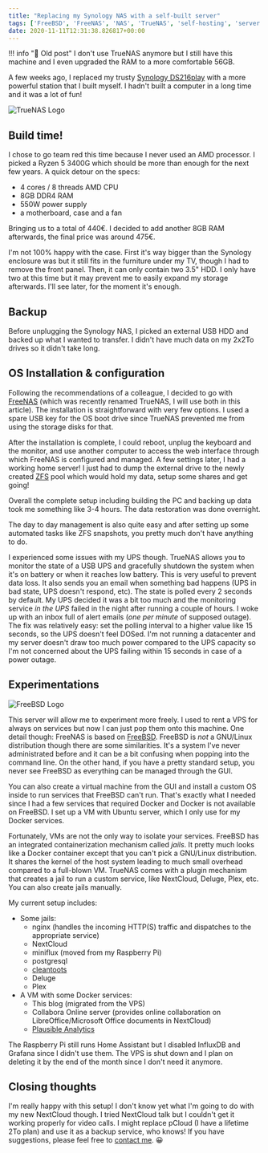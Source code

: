 ```yaml
---
title: "Replacing my Synology NAS with a self-built server"
tags: ['FreeBSD', 'FreeNAS', 'NAS', 'TrueNAS', 'self-hosting', 'server']
date: 2020-11-11T12:31:38.826817+00:00
---
```

!!! info "👴 Old post"
    I don't use TrueNAS anymore but I still have this machine and I even upgraded the RAM to a more comfortable 56GB.

A few weeks ago, I replaced my trusty [Synology DS216play](/synology-nas-stream-and-backup/) with a more powerful station that I built myself. I hadn't built a computer in a long time and it was a lot of fun!

![TrueNAS Logo](/attachments/26/original/)<!--more-->

## Build time!
I chose to go team red this time because I never used an AMD processor. I picked a Ryzen 5 3400G which should be more than enough for the next few years. A quick detour on the specs:

* 4 cores / 8 threads AMD CPU
* 8GB DDR4 RAM
* 550W power supply
* a motherboard, case and a fan

Bringing us to a total of 440€. I decided to add another 8GB RAM afterwards, the final price was around 475€.

I'm not 100% happy with the case. First it's way bigger than the Synology enclosure was but it still fits in the furniture under my TV, though I had to remove the front panel. Then, it can only contain two 3.5" HDD. I only have two at this time but it may prevent me to easily expand my storage afterwards. I'll see later, for the moment it's enough.

## Backup
Before unplugging the Synology NAS, I picked an external USB HDD and backed up what I wanted to transfer. I didn't have much data on my 2x2To drives so it didn't take long.

## OS Installation & configuration

Following the recommendations of a colleague, I decided to go with [FreeNAS](https://www.truenas.com/) (which was recently renamed TrueNAS, I will use both in this article). The installation is straightforward with very few options. I used a spare USB key for the OS boot drive since TrueNAS prevented me from using the storage disks for that.

After the installation is complete, I could reboot, unplug the keyboard and the monitor, and use another computer to access the web interface through which FreeNAS is configured and managed. A few settings later, I had a working home server! I just had to dump the external drive to the newly created [ZFS](https://en.wikipedia.org/wiki/ZFS) pool which would hold my data, setup some shares and get going!

Overall the complete setup including building the PC and backing up data took me something like 3-4 hours. The data restoration was done overnight.

The day to day management is also quite easy and after setting up some automated tasks like ZFS snapshots, you pretty much don't have anything to do.

I experienced some issues with my UPS though. TrueNAS allows you to monitor the state of a USB UPS and gracefully shutdown the system when it's on battery or when it reaches low battery. This is very useful to prevent data loss. It also sends you an email when something bad happens (UPS in bad state, UPS doesn't respond, etc). The state is polled every 2 seconds by default. My UPS decided it was a bit too much and the monitoring service *in the UPS* failed in the night after running a couple of hours. I woke up with an inbox full of alert emails (*one per minute* of supposed outage). The fix was relatively easy: set the polling interval to a higher value like 15 seconds, so the UPS doesn't feel DOSed. I'm not running a datacenter and my server doesn't draw too much power compared to the UPS capacity so I'm not concerned about the UPS failing within 15 seconds in case of a power outage.

## Experimentations
![FreeBSD Logo](/attachments/28/processed/)

This server will allow me to experiment more freely. I used to rent a VPS for always on services but now I can just pop them onto this machine. One detail though: FreeNAS is based on [FreeBSD](https://en.wikipedia.org/wiki/FreeBSD). FreeBSD is *not* a GNU/Linux distribution though there are some similarities. It's a system I've never administrated before and it can be a bit confusing when popping into the command line. On the other hand, if you have a pretty standard setup, you never see FreeBSD as everything can be managed through the GUI.

You can also create a virtual machine from the GUI and install a custom OS inside to run services that FreeBSD can't run. That's exactly what I needed since I had a few services that required Docker and Docker is not available on FreeBSD. I set up a VM with Ubuntu server, which I only use for my Docker services.

Fortunately, VMs are not the only way to isolate your services. FreeBSD has an integrated containerization mechanism called *jails*. It pretty much looks like a Docker container except that you can't pick a GNU/Linux distribution. It shares the kernel of the host system leading to much small overhead compared to a full-blown VM. TrueNAS comes with a plugin mechanism that creates a jail to run a custom service, like NextCloud, Deluge, Plex, etc. You can also create jails manually.

My current setup includes:

* Some jails:
    * nginx (handles the incoming HTTP(S) traffic and dispatches to the appropriate service)
    * NextCloud
    * miniflux (moved from my Raspberry Pi)
    * postgresql
    * [cleantoots](/cleantoots-clean-your-toot-history/)
    * Deluge
    * Plex
* A VM with some Docker services:
    * This blog (migrated from the VPS)
    * Collabora Online server (provides online collaboration on LibreOffice/Microsoft Office documents in NextCloud)
    * [Plausible Analytics](/about-me/#analytics)

The Raspberry Pi still runs Home Assistant but I disabled InfluxDB and Grafana since I didn't use them. The VPS is shut down and I plan on deleting it by the end of the month since I don't need it anymore.

## Closing thoughts
I'm really happy with this setup! I don't know yet what I'm going to do with my new NextCloud though. I tried NextCloud talk but I couldn't get it working properly for video calls. I might replace pCloud (I have a lifetime 2To plan) and use it as a backup service, who knows! If you have suggestions, please feel free to [contact me](/about-me/). 😀
